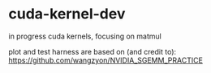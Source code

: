 # cuda-kernel-dev
in progress cuda kernels, focusing on matmul

plot and test harness are based on (and credit to):</br>
https://github.com/wangzyon/NVIDIA_SGEMM_PRACTICE
